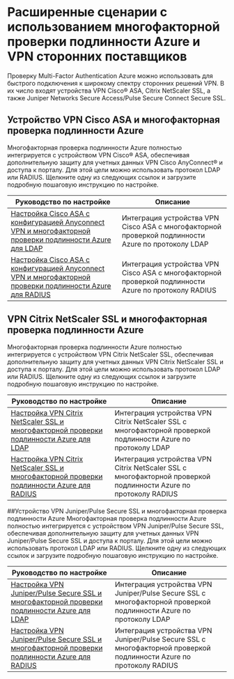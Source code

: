 <properties
	pageTitle="Расширенные сценарии с использованием многофакторной проверки подлинности Azure и VPN сторонних поставщиков"
	description="Эта страница содержит пошаговые инструкции по настройке многофакторной проверки подлинности Azure при использовании с продуктами сторонних поставщиков."
	services="multi-factor-authentication"
	documentationCenter=""
	authors="kgremban" 
	manager="femila"
	editor="curtland"/>

<tags
	ms.service="multi-factor-authentication"
	ms.workload="identity"
	ms.tgt_pltfrm="na"
	ms.devlang="na"
	ms.topic="article"
	ms.date="08/04/2016"
	ms.author="kgremban"/>

# Расширенные сценарии с использованием многофакторной проверки подлинности Azure и VPN сторонних поставщиков
Проверку Multi-Factor Authentication Azure можно использовать для быстрого подключения к широкому спектру сторонних решений VPN. В их число входят устройства VPN Cisco® ASA, Citrix NetScaler SSL, а также Juniper Networks Secure Access/Pulse Secure Connect Secure SSL.

## Устройство VPN Cisco ASA и многофакторная проверка подлинности Azure
Многофакторная проверка подлинности Azure полностью интегрируется с устройством VPN Cisco® ASA, обеспечивая дополнительную защиту для учетных данных VPN Cisco AnyConnect® и доступа к порталу. Для этой цели можно использовать протокол LDAP или RADIUS. Щелкните одну из следующих ссылок и загрузите подробную пошаговую инструкцию по настройке.

Руководство по настройке | Описание
------------- | ------------- |
[Настройка Cisco ASA с конфигурацией Anyconnect VPN и многофакторной проверки подлинности Azure для LDAP](http://download.microsoft.com/download/A/2/0/A201567C-C3DE-4227-AF89-4567A470899E/Cisco_ASA_Azure_MFA_LDAP.docx) | Интеграция устройства VPN Cisco ASA с многофакторной проверкой подлинности Azure по протоколу LDAP|
[Настройка Cisco ASA с конфигурацией Anyconnect VPN и многофакторной проверки подлинности Azure для RADIUS](http://download.microsoft.com/download/4/5/7/4579C1CF-35B0-4FBE-8A1A-B49CB2CC0382/Cisco_ASA_Azure_MFA_RADIUS.docx) | Интеграция устройства VPN Cisco ASA с многофакторной проверкой подлинности Azure по протоколу RADIUS

## VPN Citrix NetScaler SSL и многофакторная проверка подлинности Azure
Многофакторная проверка подлинности Azure полностью интегрируется с устройством VPN Citrix NetScaler SSL, обеспечивая дополнительную защиту для учетных данных VPN Citrix NetScaler SSL и доступа к порталу. Для этой цели можно использовать протокол LDAP или RADIUS. Щелкните одну из следующих ссылок и загрузите подробную пошаговую инструкцию по настройке.

Руководство по настройке | Описание
------------- | ------------- |
[Настройка VPN Citrix NetScaler SSL и многофакторной проверки подлинности Azure для LDAP](http://download.microsoft.com/download/2/4/E/24E1E722-72DF-471F-A88A-D1338DB1AF83/Citrix_NS_Azure_MFA_LDAP.docx) | Интеграция устройства VPN Citrix NetScaler SSL с многофакторной проверкой подлинности Azure по протоколу LDAP|
[Настройка VPN Citrix NetScaler SSL и многофакторной проверки подлинности Azure для RADIUS](http://download.microsoft.com/download/1/A/4/1A482764-4A63-45C2-A5EC-2B673ACCDD12/Citrix_NS_Azure_MFA_RADIUS.docx) | Интеграция устройства VPN Citrix NetScaler SSL с многофакторной проверкой подлинности Azure по протоколу RADIUS

##Устройство VPN Juniper/Pulse Secure SSL и многофакторная проверка подлинности Azure
Многофакторная проверка подлинности Azure полностью интегрируется с устройством VPN Juniper/Pulse Secure SSL, обеспечивая дополнительную защиту для учетных данных VPN Juniper/Pulse Secure SSL и доступа к порталу. Для этой цели можно использовать протокол LDAP или RADIUS. Щелкните одну из следующих ссылок и загрузите подробную пошаговую инструкцию по настройке.

Руководство по настройке | Описание
------------- | ------------- |
[Настройка VPN Juniper/Pulse Secure SSL и многофакторной проверки подлинности Azure для LDAP](http://download.microsoft.com/download/6/5/8/6587B418-75B1-4FCB-84D4-984BC479309E/JuniperPulse_Azure_MFA_LDAP.docx)| Интеграция устройства VPN Juniper/Pulse Secure SSL с многофакторной проверкой подлинности Azure по протоколу LDAP|
[Настройка VPN Juniper/Pulse Secure SSL и многофакторной проверки подлинности Azure для RADIUS](http://download.microsoft.com/download/7/9/A/79AB3DAD-4799-4379-B1DA-B95ABDF231DC/JuniperPulse_Azure_MFA_RADIUS.docx) | Интеграция устройства VPN Juniper/Pulse Secure SSL с многофакторной проверкой подлинности Azure по протоколу RADIUS

<!---HONumber=AcomDC_0921_2016-->
